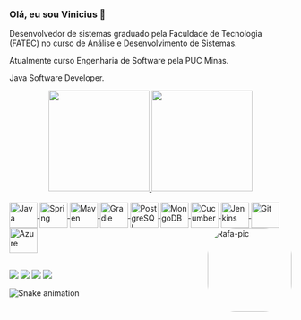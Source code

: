 ### Olá, eu sou Vinicius 👋
Desenvolvedor de sistemas graduado pela Faculdade de Tecnologia (FATEC) no curso de Análise e Desenvolvimento de Sistemas.

Atualmente curso Engenharia de Software pela PUC Minas.

Java Software Developer.

<div align="center">
  <a href="https://github.com/drextar">
  <img height="180em" src="https://github-readme-stats.vercel.app/api?username=drextar&show_icons=true&theme=tokyonight&include_all_commits=true&count_private=true"/>
  <img height="180em" src="https://github-readme-stats.vercel.app/api/top-langs/?username=drextar&layout=compact&langs_count=7&theme=tokyonight"/>
</div>
  
  <div style="display: inline_block"><br>
  <img align="center" alt="Java" height="45" width="50" src="https://cdn.jsdelivr.net/gh/devicons/devicon/icons/java/java-original.svg">
  <img align="center" alt="Spring" height="45" width="50" src="https://cdn.jsdelivr.net/gh/devicons/devicon/icons/spring/spring-original.svg">
  <img align="center" alt="Maven" height="45" width="50" src="https://cdn.jsdelivr.net/gh/devicons/devicon/icons/apache/apache-original.svg">
  <img align="center" alt="Gradle" height="45" width="50" src="https://cdn.jsdelivr.net/gh/devicons/devicon/icons/gradle/gradle-plain.svg">
  <img align="center" alt="PostgreSQL" height="45" width="50" src="https://cdn.jsdelivr.net/gh/devicons/devicon/icons/postgresql/postgresql-original.svg">
  <img align="center" alt="MongoDB" height="45" width="50" src="https://cdn.jsdelivr.net/gh/devicons/devicon/icons/mongodb/mongodb-original-wordmark.svg">
  <img align="center" alt="Cucumber" height="45" width="50" src="https://cdn.jsdelivr.net/gh/devicons/devicon/icons/cucumber/cucumber-plain.svg">
  <img align="center" alt="Jenkins" height="45" width="50" src="https://cdn.jsdelivr.net/gh/devicons/devicon/icons/jenkins/jenkins-original.svg">
  <img align="center" alt="Git" height="45" width="50" src="https://cdn.jsdelivr.net/gh/devicons/devicon/icons/git/git-original.svg">
  <img align="center" alt="Azure" height="45" width="50" src="https://cdn.jsdelivr.net/gh/devicons/devicon/icons/azure/azure-original.svg">
  
  <img align="right" alt="Rafa-pic" height="150" style="border-radius:50px;" src="https://i.ibb.co/5MZZ2kW/picture-Profile-Cartoon.png?width=500&height=500">
</div>
  
  ##
  
<div> 
  <a href="https://www.linkedin.com/in/vchiarotti" target="_blank"><img src="https://img.shields.io/badge/-LinkedIn-%230077B5?style=for-the-badge&logo=linkedin&logoColor=white" target="_blank"></a>
 	<a href="https://www.twitch.tv/zdrextar" target="_blank"><img src="https://img.shields.io/badge/Twitch-9146FF?style=for-the-badge&logo=twitch&logoColor=white" target="_blank"></a>
  <a href = "mailto:vinicius.chiarotti@outlook.com"><img src="https://img.shields.io/badge/Microsoft_Outlook-0078D4?style=for-the-badge&logo=microsoft-outlook&logoColor=white" target="_blank"></a>
  <a href="https://steamcommunity.com/profiles/76561198287907265/" target="_blank"><img src="https://img.shields.io/badge/Steam-000000?style=for-the-badge&logo=steam&logoColor=white" target="_blank"></a> 
 
  ![Snake animation](https://github.com/drextar/drextar/blob/output/github-contribution-grid-snake.svg)
  
</div>
